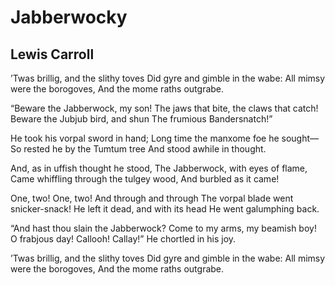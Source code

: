 # Jabberwocky

## Lewis Carroll

’Twas brillig, and the slithy toves
      Did gyre and gimble in the wabe:
All mimsy were the borogoves,
      And the mome raths outgrabe.

“Beware the Jabberwock, my son!
      The jaws that bite, the claws that catch!
Beware the Jubjub bird, and shun
      The frumious Bandersnatch!”

He took his vorpal sword in hand;
      Long time the manxome foe he sought—
So rested he by the Tumtum tree
      And stood awhile in thought.

And, as in uffish thought he stood,
      The Jabberwock, with eyes of flame,
Came whiffling through the tulgey wood,
      And burbled as it came!

One, two! One, two! And through and through
      The vorpal blade went snicker-snack!
He left it dead, and with its head
      He went galumphing back.

“And hast thou slain the Jabberwock?
      Come to my arms, my beamish boy!
O frabjous day! Callooh! Callay!”
      He chortled in his joy.

’Twas brillig, and the slithy toves
      Did gyre and gimble in the wabe:
All mimsy were the borogoves,
      And the mome raths outgrabe.
